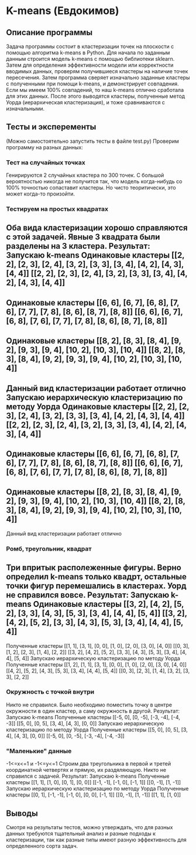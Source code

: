 ﻿# K-means (Евдокимов)
## Описание программы
Задача программы состоит в кластеризации точек на плоскости с помощью алгоритма k-means в Python.
Для начала по заданным данным строится модель k-means с помощью библиотеки sklearn. Затем для определения эффективности модели или корректности вводимых данных, проверям получившиеся кластеры на наличие точек пересечения. Затем программа сверяет изначально заданные кластеры с полученными при помощи k-means, и демонстрирует совпадения. Если мы имеем 100% совпадений, то наш k-means отлично сработала для этих данных. После этого выводятся кластеры, полученные метод Уорда (иерархическая кластеризация), и тоже сравниваются с изначальными.
## Тесты и эксперементы
(Можно самостоятельно запустить тесты в файле test.py) Проверим программу на разных данных:
### Тест на случайных точках
Генирируются 2 случайных кластера по 300 точек. С большой вероятностью никогда не получится так, что модель когда-нибудь со 100% точностью сопаставит кластеры. Но чисто теоритически, это может когда-то произойти.
### Тестируем на простых квадратах
Оба вида кластеризации хорошо справляются с этой задачей. Явные 3 квадрата были разделены на 3 кластера.
**Результат:**
Запускаю k-means
Одинаковые кластеры
[[2, 2], [2, 3], [2, 4], [3, 2], [3, 3], [3, 4], [4, 2], [4, 3], [4, 4]]
[[2, 2], [2, 3], [2, 4], [3, 2], [3, 3], [3, 4], [4, 2], [4, 3], [4, 4]]
-
Одинаковые кластеры
[[6, 6], [6, 7], [6, 8], [7, 6], [7, 7], [7, 8], [8, 6], [8, 7], [8, 8]]
[[6, 6], [6, 7], [6, 8], [7, 6], [7, 7], [7, 8], [8, 6], [8, 7], [8, 8]]
-
Одинаковые кластеры
[[8, 2], [8, 3], [8, 4], [9, 2], [9, 3], [9, 4], [10, 2], [10, 3], [10, 4]]
[[8, 2], [8, 3], [8, 4], [9, 2], [9, 3], [9, 4], [10, 2], [10, 3], [10, 4]]
-
Данный вид кластеризации работает отлично
Запускаю иерархическую кластеризацию по методу Уорда
Одинаковые кластеры
[[2, 2], [2, 3], [2, 4], [3, 2], [3, 3], [3, 4], [4, 2], [4, 3], [4, 4]]
[[2, 2], [2, 3], [2, 4], [3, 2], [3, 3], [3, 4], [4, 2], [4, 3], [4, 4]]
-
Одинаковые кластеры
[[6, 6], [6, 7], [6, 8], [7, 6], [7, 7], [7, 8], [8, 6], [8, 7], [8, 8]]
[[6, 6], [6, 7], [6, 8], [7, 6], [7, 7], [7, 8], [8, 6], [8, 7], [8, 8]]
-
Одинаковые кластеры
[[8, 2], [8, 3], [8, 4], [9, 2], [9, 3], [9, 4], [10, 2], [10, 3], [10, 4]]
[[8, 2], [8, 3], [8, 4], [9, 2], [9, 3], [9, 4], [10, 2], [10, 3], [10, 4]]
-
Данный вид кластеризации работает отлично


### Ромб, треугольник, квадрат
Три впритык располеженные фигуры. Верно определил k-means только квадрт, остальные точки фигур перемешались в кластерах. Уорд не справился вовсе.
Результат:
Запускаю k-means
Одинаковые кластеры
[[3, 2], [4, 2], [5, 2], [3, 3], [4, 3], [5, 3], [3, 4], [4, 4], [5, 4]]
[[3, 2], [4, 2], [5, 2], [3, 3], [4, 3], [5, 3], [3, 4], [4, 4], [5, 4]]
-
Полученные кластеры
[[1, 1], [3, 1], [0, 0], [1, 0], [2, 0], [3, 0], [4, 0]]
[[0, 3], [1, 2], [2, 3], [1, 4], [2, 2]]
[[3, 2], [4, 2], [5, 2], [3, 3], [4, 3], [5, 3], [3, 4], [4, 4], [5, 4]]
Запускаю иерархическую кластеризацию по методу Уорда
Полученные кластеры
[[1, 2], [1, 1], [3, 1], [0, 0], [1, 0], [2, 0], [3, 0], [4, 0]]
[[4, 2], [5, 2], [4, 3], [5, 3], [3, 4], [4, 4], [5, 4]]
[[0, 3], [2, 3], [1, 4], [3, 2], [3, 3], [2, 2]]
### Окружность с точкой внутри
Никто не справился. Было необходимо поместить точку в центре окружности в один кластер, а саму окружность в другой.
Результат:
Запускаю k-means
Полученные кластеры
[[-5, 0], [0, -5], [-3, -4], [-4, -3]]
[[5, 0], [0, 5], [3, 4], [4, 3], [0, 0]]
Запускаю иерархическую кластеризацию по методу Уорда
Полученные кластеры
[[5, 0], [0, 5], [3, 4], [4, 3], [0, 0]]
[[-5, 0], [0, -5], [-3, -4], [-4, -3]]
### "Маленькие" данные
-1<=x<=1  и  -1<=y<=1 
Строим два треугольника в первой и третей координатной четвертях и прямую, их раздяляющую. Никто не справился с задачей.
Результат:
Запускаю k-means
Полученные кластеры
[[1, 1], [1, 0], [0, 1], [0, 0]]
[[-1, -1], [-1, 0], [-1, 1]]
[[0, -1], [1, -1]]
Запускаю иерархическую кластеризацию по методу Уорда
Полученные кластеры
[[0, 1], [-1, -1], [-1, 0], [0, 0], [-1, 1]]
[[0, -1], [1, -1]]
[[1, 1], [1, 0]]
## Выводы
Смотря на результаты тестов, можно утверждать, что для разных данных требуются тщательный анализ и разные подходы к кластеризации, так как разные типы имеют разную эффективность для определенного сорта задач.
